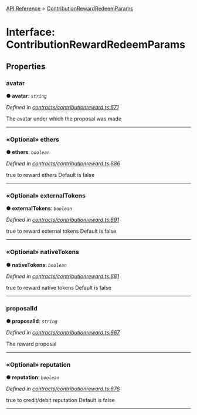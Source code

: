 [API Reference](../README.md) > [ContributionRewardRedeemParams](../interfaces/ContributionRewardRedeemParams.md)



# Interface: ContributionRewardRedeemParams


## Properties
<a id="avatar"></a>

###  avatar

**●  avatar**:  *`string`* 

*Defined in [contracts/contributionreward.ts:671](https://github.com/daostack/arc.js/blob/616f6e7/lib/contracts/contributionreward.ts#L671)*



The avatar under which the proposal was made




___

<a id="ethers"></a>

### «Optional» ethers

**●  ethers**:  *`boolean`* 

*Defined in [contracts/contributionreward.ts:686](https://github.com/daostack/arc.js/blob/616f6e7/lib/contracts/contributionreward.ts#L686)*



true to reward ethers Default is false




___

<a id="externalTokens"></a>

### «Optional» externalTokens

**●  externalTokens**:  *`boolean`* 

*Defined in [contracts/contributionreward.ts:691](https://github.com/daostack/arc.js/blob/616f6e7/lib/contracts/contributionreward.ts#L691)*



true to reward external tokens Default is false




___

<a id="nativeTokens"></a>

### «Optional» nativeTokens

**●  nativeTokens**:  *`boolean`* 

*Defined in [contracts/contributionreward.ts:681](https://github.com/daostack/arc.js/blob/616f6e7/lib/contracts/contributionreward.ts#L681)*



true to reward native tokens Default is false




___

<a id="proposalId"></a>

###  proposalId

**●  proposalId**:  *`string`* 

*Defined in [contracts/contributionreward.ts:667](https://github.com/daostack/arc.js/blob/616f6e7/lib/contracts/contributionreward.ts#L667)*



The reward proposal




___

<a id="reputation"></a>

### «Optional» reputation

**●  reputation**:  *`boolean`* 

*Defined in [contracts/contributionreward.ts:676](https://github.com/daostack/arc.js/blob/616f6e7/lib/contracts/contributionreward.ts#L676)*



true to credit/debit reputation Default is false




___


